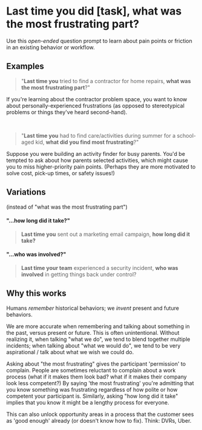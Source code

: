 # Last time you did [task], what was the most frustrating part?
Use this *open-ended* question prompt to learn about pain points or friction in an existing behavior or workflow.  

## Examples

 > "**Last time you** tried to find a contractor for home repairs, **what was the most frustrating part**?"
 
If you're learning about the contractor problem space, you want to know about personally-experienced frustrations (as opposed to stereotypical problems or things they've heard second-hand). 

<br>

> "**Last time you** had to find care/activities during summer for a school-aged kid, **what did you find most frustrating**?"

Suppose you were building an activity finder for busy parents. You'd be tempted to ask about how parents selected activities, which might cause you to miss higher-priority pain points. (Perhaps they are more motivated to solve cost, pick-up times, or safety issues!) 

## Variations
(instead of "what was the most frustrating part")

#### "...how long did it take?" 

> **Last time you** sent out a marketing email campaign, **how long did it take?**

#### "...who was involved?"

> **Last time your team** experienced a security incident, **who was involved** in getting things back under control?

## Why this works
Humans *remember* historical behaviors; we *invent* present and future behaviors.

We are more accurate when remembering and talking about something in the past, versus present or future.  This is often unintentional. Without realizing it, when talking "what we do", we tend to blend together multiple incidents; when talking about "what we would do", we tend to be very aspirational / talk about what we wish we could do.

Asking about "the most frustrating" gives the participant 'permission' to complain.  People are sometimes reluctant to complain about a work process (what if it makes them look bad? what if it makes their company look less competent?)
By saying 'the most frustrating' you're admitting that you know something was frustrating regardless of how polite or how competent your participant is.  Similarly, asking "how long did it take" implies that you know it might be a lengthy process for everyone.

This can also unlock opportunity areas in a process that the customer sees as 'good enough' already (or doesn't know how to fix). Think: DVRs, Uber.
